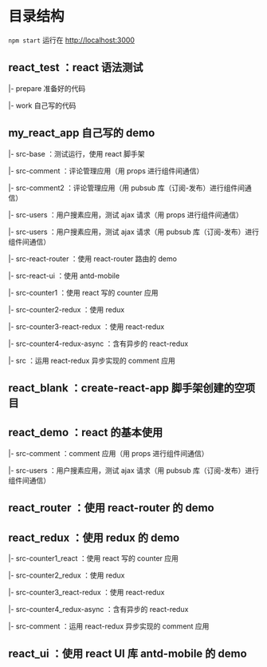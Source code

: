 # 目录结构

`npm start` 运行在 [http://localhost:3000](http://localhost:3000)

## react_test ：react 语法测试

|- prepare 准备好的代码

|- work 自己写的代码

## my_react_app 自己写的 demo

|- src-base ：测试运行，使用 react 脚手架

|- src-comment ：评论管理应用（用 props 进行组件间通信）

|- src-comment2 ：评论管理应用（用 pubsub 库（订阅-发布）进行组件间通信）

|- src-users ：用户搜素应用，测试 ajax 请求（用 props 进行组件间通信）

|- src-users ：用户搜素应用，测试 ajax 请求（用 pubsub 库（订阅-发布）进行组件间通信）

|- src-react-router ：使用 react-router 路由的 demo

|- src-react-ui ：使用 antd-mobile

|- src-counter1 ：使用 react 写的 counter 应用

|- src-counter2-redux ：使用 redux

|- src-counter3-react-redux ：使用 react-redux

|- src-counter4-redux-async ：含有异步的 react-redux

|- src ：运用 react-redux 异步实现的 comment 应用

## react_blank ：create-react-app 脚手架创建的空项目

## react_demo ：react 的基本使用

|- src-comment ：comment 应用（用 props 进行组件间通信）

|- src-users ：用户搜素应用，测试 ajax 请求（用 pubsub 库（订阅-发布）进行组件间通信）

## react_router ：使用 react-router 的 demo

## react_redux ：使用 redux 的 demo

|- src-counter1_react ：使用 react 写的 counter 应用

|- src-counter2_redux ：使用 redux

|- src-counter3_react-redux ：使用 react-redux

|- src-counter4_redux-async ：含有异步的 react-redux

|- src-comment ：运用 react-redux 异步实现的 comment 应用

## react_ui ：使用 react UI 库 antd-mobile 的 demo